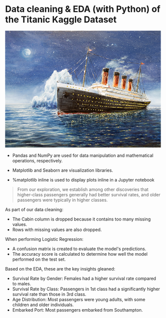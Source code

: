 # Data cleaning & EDA (with Python) of the Titanic Kaggle Dataset

![Titanic Ship](https://github.com/hazelapondi/FUTURE_DS_01/blob/main/img/titanic.jpg)

* Pandas and NumPy are used for data manipulation and mathematical operations, respectively.

* Matplotlib and Seaborn are visualization libraries.

* %matplotlib inline is used to display plots inline in a Jupyter notebook

> From our exploration, we establish among other discoveries that higher-class passengers generally had better survival rates, and older passengers were typically in higher classes.

As part of our data cleaning:

* The Cabin column is dropped because it contains too many missing values.
* Rows with missing values are also dropped.

When performing Logistic Regression:

* A confusion matrix is created to evaluate the model's predictions.
* The accuracy score is calculated to determine how well the model performed on the test set.

Based on the EDA, these are the key insights gleaned:

* Survival Rate by Gender: Females had a higher survival rate compared to males.
* Survival Rate by Class: Passengers in 1st class had a significantly higher survival rate than those in 3rd class.
* Age Distribution: Most passengers were young adults, with some children and older individuals.
* Embarked Port: Most passengers embarked from Southampton.
